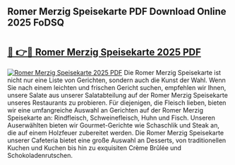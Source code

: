## Romer Merzig Speisekarte PDF Download Online 2025 FoDSQ

# <h2><a href="http://gc996b.nevu.top/?p=Romer+Merzig+Speisekarte">🔗 👉🔴 Romer Merzig Speisekarte 2025 PDF</a></h2>

[![Romer Merzig Speisekarte 2025 PDF](https://i.imgur.com/dBaPXMq.png)](http://gc996b.nevu.top/?p=Romer+Merzig+Speisekarte)
Die Romer Merzig Speisekarte ist nicht nur eine Liste von Gerichten, sondern auch die Kunst der Wahl. Wenn Sie nach einem leichten und frischen Gericht suchen, empfehlen wir Ihnen, unsere Salate aus unserer Salatabteilung auf der Romer Merzig Speisekarte unseres Restaurants zu probieren. Für diejenigen, die Fleisch lieben, bieten wir eine umfangreiche Auswahl an Gerichten auf der Romer Merzig Speisekarte an: Rindfleisch, Schweinefleisch, Huhn und Fisch. Unseren Auserwählten bieten wir Gourmet-Gerichte wie Schaschlik und Steak an, die auf einem Holzfeuer zubereitet werden. Die Romer Merzig Speisekarte unserer Cafeteria bietet eine große Auswahl an Desserts, von traditionellen Kuchen und Kuchen bis hin zu exquisiten Crème Brûlée und Schokoladenrutschen.
